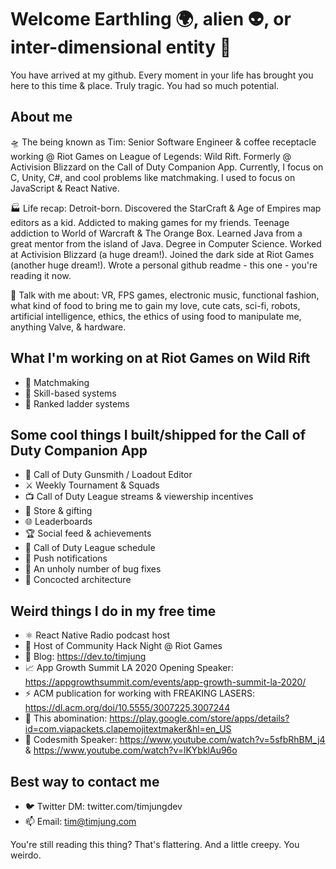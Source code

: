 # Welcome Earthling 🌍, alien 👽, or inter-dimensional entity 🧙

You have arrived at my github. Every moment in your life has brought you here to this time & place. Truly tragic. You had so much potential.

## About me

🛸 The being known as Tim: Senior Software Engineer & coffee receptacle working @ Riot Games on League of Legends: Wild Rift. Formerly @ Activision Blizzard on the Call of Duty Companion App. Currently, I focus on C, Unity, C#, and cool problems like matchmaking. I used to focus on JavaScript & React Native.

🏭 Life recap: Detroit-born. Discovered the StarCraft & Age of Empires map editors as a kid. Addicted to making games for my friends. Teenage addiction to World of Warcraft & The Orange Box. Learned Java from a great mentor from the island of Java. Degree in Computer Science. Worked at Activision Blizzard (a huge dream!). Joined the dark side at Riot Games (another huge dream!). Wrote a personal github readme - this one - you're reading it now. 

📡 Talk with me about: VR, FPS games, electronic music, functional fashion, what kind of food to bring me to gain my love, cute cats, sci-fi, robots, artificial intelligence, ethics, the ethics of using food to manipulate me, anything Valve, & hardware. 

## What I'm working on at Riot Games on Wild Rift
- 🤼 Matchmaking
- 🎯 Skill-based systems
- 💎 Ranked ladder systems

## Some cool things I built/shipped for the Call of Duty Companion App
- 🔫 Call of Duty Gunsmith / Loadout Editor
- ⚔️ Weekly Tournament & Squads
- 📺 Call of Duty League streams & viewership incentives
- 🎁 Store & gifting
- 🌐 Leaderboards
- 🏆 Social feed & achievements
- 📅 Call of Duty League schedule
- 🔔 Push notifications
- 🐛 An unholy number of bug fixes
- 🧰 Concocted architecture

## Weird things I do in my free time
- ⚛️ React Native Radio podcast host
- 🌙 Host of Community Hack Night @ Riot Games
- 📜 Blog: https://dev.to/timjung
- 📈 App Growth Summit LA 2020 Opening Speaker: https://appgrowthsummit.com/events/app-growth-summit-la-2020/
- ⚡ ACM publication for working with FREAKING LASERS: https://dl.acm.org/doi/10.5555/3007225.3007244
- 👏 This abomination: https://play.google.com/store/apps/details?id=com.viapackets.clapemojitextmaker&hl=en_US
- 🔨 Codesmith Speaker: https://www.youtube.com/watch?v=5sfbRhBM_j4 & https://www.youtube.com/watch?v=lKYbklAu96o

## Best way to contact me
- 🐦 Twitter DM: twitter.com/timjungdev
- 📫 Email: tim@timjung.com

You're still reading this thing? That's flattering. And a little creepy. You weirdo.
